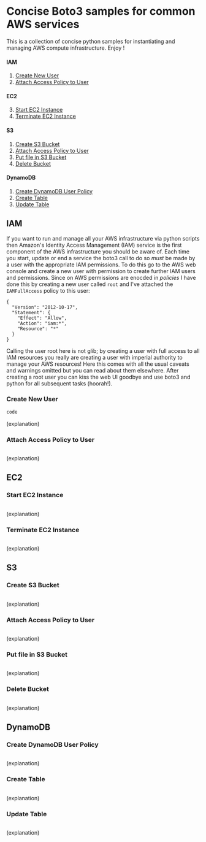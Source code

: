 # Concise Boto3 samples for common AWS services
This is a collection of concise python samples for instantiating and managing AWS compute infrastructure. Enjoy !

#### IAM
1. [Create New User](#create-new-user)
2. [Attach Access Policy to User](#attach-access-policy-to-user)

#### EC2
3. [Start EC2 Instance](#start-ec2-instance)
4. [Terminate EC2 Instance](#terminate-ec2-instance)

#### S3
1. [Create S3 Bucket](#create-s3-bucket)
2. [Attach Access Policy to User](#attach-access-policy-to-user)
3. [Put file in S3 Bucket](#put-file-in-s3-bucket)
4. [Delete Bucket](#delete-bucket)

#### DynamoDB
1. [Create DynamoDB User Policy](#create-dynamodb-user-policy)
2. [Create Table](#create-table)
3. [Update Table](#update-table)

## IAM
If you want to run and manage all your AWS infrastructure via python scripts then Amazon's Identity Access Management (IAM) service is the first component of the AWS infrastructure you should be aware of. Each time you start, update or end a service the boto3 call to do so _must_ be made by a user with the appropriate IAM permissions. To do this go to the AWS web console and create a new user with permission to create further IAM users and permissions. Since on AWS permissions are enocded in _policies_ I have done this by creating a new user called `root` and I've attached the `IAMFullAccess` policy to this user:

```
{
  "Version": "2012-10-17",
  "Statement": {
    "Effect": "Allow",
    "Action": "iam:*",
    "Resource": "*"
  }
}
```

Calling the user root here is not glib; by creating a user with full access to all IAM resources you really are creating a user with imperial authority to manage your AWS resources! Here this comes with all the usual caveats and warnings omitted but you can read about them elsewhere.
After creating a root user you can kiss the web UI goodbye and use boto3 and python for all subsequent tasks (hoorah!).

### Create New User
```python
code
```
(explanation)

### Attach Access Policy to User
```python

```
(explanation)


## EC2

### Start EC2 Instance
```python

```
(explanation)

### Terminate EC2 Instance
```python

```
(explanation)


## S3
### Create S3 Bucket
```python

```
(explanation)

### Attach Access Policy to User
```python

```
(explanation)

### Put file in S3 Bucket
```python

```
(explanation)

### Delete Bucket
```python

```
(explanation)


## DynamoDB
### Create DynamoDB User Policy
```python

```
(explanation)

### Create Table
```python

```
(explanation)

### Update Table
```python

```
(explanation)


